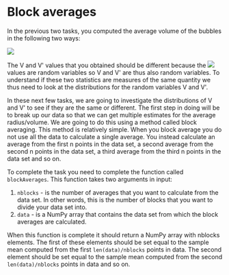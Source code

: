 # Block averages

In the previous two tasks, you computed the average volume of the bubbles in the following two ways:

![](https://render.githubusercontent.com/render/math?math=V=\frac{1}{n}\sum_{i=1}^n\frac{4}{3}\pi\R^3\qquad\textrm{and}\qquad\V'=\frac{4}{3}\pi\left(\frac{1}{n}\sum_{i=1}^{n}R_i\right)^3)

The V and V' values that you obtained should be different because the ![](https://render.githubusercontent.com/render/math?math=R_i) values are random variables so V and V' are thus also random variables.  To understand if these two statistics are measures of the same quantity we thus need to look at the distributions for the random variables V and V'.  

In these next few tasks, we are going to investigate the distributions of V and V' to see if they are the same or different.  The first step in doing will be to break up our data so that we can get multiple estimates for the average radius/volume.  We are going to do this using a method called block averaging.   This method is relatively simple.  When you block average you do not use all the data to calculate a single average.  You instead calculate an average from the first n points in the data set, a second average from the second n points in the data set, a third average from the third n points in the data set and so on.

To complete the task you need to complete the function called `blockAverages`. This function takes two arguments in input:

1. `nblocks` - is the number of averages that you want to calculate from the data set.  In other words, this is the number of blocks that you want to divide your data set into.
2. `data` - is a NumPy array that contains the data set from which the block averages are calculated.

When this function is complete it should return a NumPy array with nblocks elements.  The first of these elements should be set equal to the sample mean computed from the first `len(data)/nblocks` points in data.  The second element should be set equal to the sample mean computed from the second `len(data)/nblocks` points in data and so on.  
